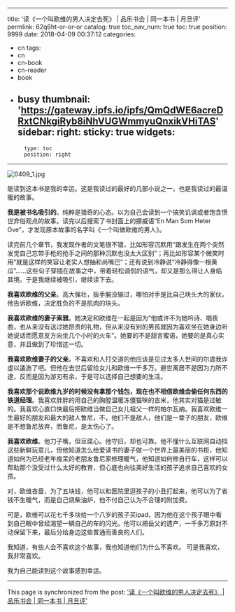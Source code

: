 
---
title: '读《一个叫欧维的男人决定去死》 | 品乐书会 | 同一本书 | 月旦评'
permlink: 62q6ht-or-or-or
catalog: true
toc_nav_num: true
toc: true
position: 9999
date: 2018-04-09 00:37:12
categories:
- cn
tags:
- cn
- cn-book
- cn-reader
- book
- busy
thumbnail: 'https://gateway.ipfs.io/ipfs/QmQdWE6acreDRxtCNkgiRyb8iNhVUGWmmyuQnxikVHiTAS'
sidebar:
    right:
        sticky: true
widgets:
    -
        type: toc
        position: right
---


![0409_1.jpg](https://gateway.ipfs.io/ipfs/QmQdWE6acreDRxtCNkgiRyb8iNhVUGWmmyuQnxikVHiTAS)


能读到这本书是我的幸运。这是我读过的最好的几部小说之一，也是我读过的最温暖的故事。

**我是被书名吸引的**。纯粹是猎奇的心态。以为自己会读到一个搞笑讥讽或者饱含愤世弃俗观点的故事。读完以后搜索了书封面上的挪威语“En Man Som Heter Ove”，才发现原本故事的名字叫《一个叫做欧维的男人》。

读完前几个章节，我发现作者的文笔很不错，比如形容沉默用“跟发生在两个突然发觉自己忘带手枪的抢手之间的那种沉默也没太大区别”；再比如形容某个微笑时用“就是这样的笑容让老实人想抽和尚嘴巴”；还有说到冷静说“冷静得像一根黄瓜”……这些句子穿插在故事之中，带着轻松调侃的语气，却又是那么得让人身临其境。于是我继续被吸引，继续读下去。

**我喜欢欧维的父亲**。高大强壮，扳手腕没输过，哪怕对手是比自己块头大的家伙，他告诉欧维，决定胜负的不是肌肉的块头。

**我喜欢欧维的妻子索雅**。她决定和欧维在一起是因为“他或许不为她吟诗、唱夜曲，也从来没有送过她昂贵的礼物，但从来没有别的男孩就因为喜欢坐在她身边听她说话而愿意反方向坐几个小时的火车”。她要的不是甜言蜜语，她要的是真心实意，并且做到了珍惜这一切。

**我喜欢欧维妻子的父亲**。不喜欢和人打交道的他应该是见过太多人世间的尔虞我诈虚以逶迤了吧。但他在去世后留给女儿和欧维一千多万。避世离居不是因为力所不逮，反而是因为游刃有余，于是可以选择自己想要的生活。

**我喜欢那个说欧维九岁的时候没有拿那个钱包，现在也不相信欧维会偷任何东西的铁道经理**。我喜欢胖胖的用自己的胸膛温暖冻僵猫咪的吉米，他其实对猫是过敏的。我喜欢心直口快最后把欧维当做自己女儿祖父一样的帕尔瓦纳。我喜欢欧维一生最好的朋友和最大的敌人鲁尼，不，他们不是敌人，他们是一辈子的朋友，欧维是不想鲁尼放弃，而鲁尼，是太伤心了。

**我喜欢欧维**。他刀子嘴，但豆腐心。他守旧，却也可靠。他不懂什么互联网自动挡这些新鲜玩意儿，但他知道怎么给爱读书的妻子做一个世界上最美丽的书柜，他知道如何为已经老年痴呆的老朋友鲁尼家修理暖气，他知道如何修自行车，这样可以帮助那个没受过什么太好的教育，但心底也向往美好生活的孩子追求自己喜欢的女孩。

对，欧维吝啬，为了五块钱，他可以和医院里逗孩子的小丑打起来，他可以为了省钱不生暖气，而是自己烧柴油炉，他不付自己认为不合理的附加费。

可是，欧维可以花七千多块给一个八岁的孩子买ipad，因为他在这个孩子眼中看到自己眼中曾经渴望一辆自己的车的闪光。他可以把岳父的遗产，一千多万原封不动保留下来，最后分给身边这些普通而善良的人们。

我知道，有些人会不喜欢这个故事，我也知道他们为什么不喜欢。
可是我喜欢，我非常喜欢。

我为自己能读到这个故事感到幸运。

- - -

This page is synchronized from the post: ['读《一个叫欧维的男人决定去死》 | 品乐书会 | 同一本书 | 月旦评'](https://steemit.com/@weisheng167388/62q6ht-or-or-or)
